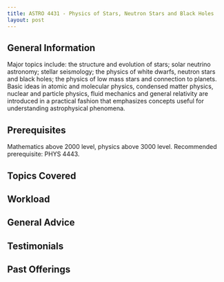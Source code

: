 ```yaml
---
title: ASTRO 4431 - Physics of Stars, Neutron Stars and Black Holes
layout: post
---
```


<link rel="stylesheet" href="/main.css">

## General Information

Major topics include: the structure and evolution of stars; solar neutrino astronomy; stellar seismology; the physics of white dwarfs, neutron stars and black holes; the physics of low mass stars and connection to planets. Basic ideas in atomic and molecular physics, condensed matter physics, nuclear and particle physics, fluid mechanics and general relativity are introduced in a practical fashion that emphasizes concepts useful for understanding astrophysical phenomena.
## Prerequisites

Mathematics above 2000 level, physics above 3000 level. Recommended prerequisite: PHYS 4443.

## Topics Covered

  

## Workload


## General Advice


## Testimonials


## Past Offerings
